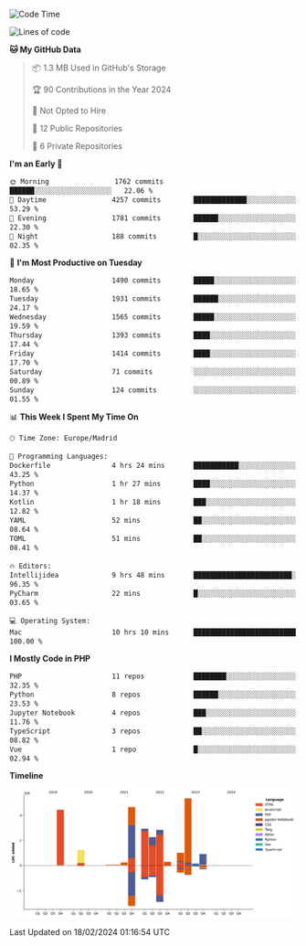 <!--START_SECTION:waka-->
![Code Time](http://img.shields.io/badge/Code%20Time-47%20hrs%2037%20mins-blue)

![Lines of code](https://img.shields.io/badge/From%20Hello%20World%20I%27ve%20Written-26.3%20million%20lines%20of%20code-blue)

**🐱 My GitHub Data** 

> 📦 1.3 MB Used in GitHub's Storage 
 > 
> 🏆 90 Contributions in the Year 2024
 > 
> 🚫 Not Opted to Hire
 > 
> 📜 12 Public Repositories 
 > 
> 🔑 6 Private Repositories 
 > 
**I'm an Early 🐤** 

```text
🌞 Morning                1762 commits        ██████░░░░░░░░░░░░░░░░░░░   22.06 % 
🌆 Daytime                4257 commits        █████████████░░░░░░░░░░░░   53.29 % 
🌃 Evening                1781 commits        ██████░░░░░░░░░░░░░░░░░░░   22.30 % 
🌙 Night                  188 commits         █░░░░░░░░░░░░░░░░░░░░░░░░   02.35 % 
```
📅 **I'm Most Productive on Tuesday** 

```text
Monday                   1490 commits        █████░░░░░░░░░░░░░░░░░░░░   18.65 % 
Tuesday                  1931 commits        ██████░░░░░░░░░░░░░░░░░░░   24.17 % 
Wednesday                1565 commits        █████░░░░░░░░░░░░░░░░░░░░   19.59 % 
Thursday                 1393 commits        ████░░░░░░░░░░░░░░░░░░░░░   17.44 % 
Friday                   1414 commits        ████░░░░░░░░░░░░░░░░░░░░░   17.70 % 
Saturday                 71 commits          ░░░░░░░░░░░░░░░░░░░░░░░░░   00.89 % 
Sunday                   124 commits         ░░░░░░░░░░░░░░░░░░░░░░░░░   01.55 % 
```


📊 **This Week I Spent My Time On** 

```text
🕑︎ Time Zone: Europe/Madrid

💬 Programming Languages: 
Dockerfile               4 hrs 24 mins       ███████████░░░░░░░░░░░░░░   43.25 % 
Python                   1 hr 27 mins        ████░░░░░░░░░░░░░░░░░░░░░   14.37 % 
Kotlin                   1 hr 18 mins        ███░░░░░░░░░░░░░░░░░░░░░░   12.82 % 
YAML                     52 mins             ██░░░░░░░░░░░░░░░░░░░░░░░   08.64 % 
TOML                     51 mins             ██░░░░░░░░░░░░░░░░░░░░░░░   08.41 % 

🔥 Editors: 
Intellijidea             9 hrs 48 mins       ████████████████████████░   96.35 % 
PyCharm                  22 mins             █░░░░░░░░░░░░░░░░░░░░░░░░   03.65 % 

💻 Operating System: 
Mac                      10 hrs 10 mins      █████████████████████████   100.00 % 
```

**I Mostly Code in PHP** 

```text
PHP                      11 repos            ████████░░░░░░░░░░░░░░░░░   32.35 % 
Python                   8 repos             ██████░░░░░░░░░░░░░░░░░░░   23.53 % 
Jupyter Notebook         4 repos             ███░░░░░░░░░░░░░░░░░░░░░░   11.76 % 
TypeScript               3 repos             ██░░░░░░░░░░░░░░░░░░░░░░░   08.82 % 
Vue                      1 repo              █░░░░░░░░░░░░░░░░░░░░░░░░   02.94 % 
```



**Timeline**

![Lines of Code chart](https://raw.githubusercontent.com/danisoronellas/danisoronellas/main/assets/bar_graph.png)


 Last Updated on 18/02/2024 01:16:54 UTC
<!--END_SECTION:waka-->
